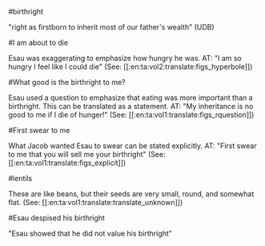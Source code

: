 #birthright

"right as firstborn to inherit most of our father's wealth" (UDB)

#I am about to die

Esau was exaggerating to emphasize how hungry he was. AT: "I am so hungry I feel like I could die" (See: [[:en:ta:vol2:translate:figs_hyperbole]])

#What good is the birthright to me?

Esau used a question to emphasize that eating was more important than a birthright. This can be translated as a statement. AT: "My inheritance is no good to me if I die of hunger!" (See: [[:en:ta:vol1:translate:figs_rquestion]])

#First swear to me

What Jacob wanted Esau to swear can be stated explicitly. AT: "First swear to me that you will sell me your birthright" (See: [[:en:ta:vol1:translate:figs_explicit]])

#lentils

These are like beans, but their seeds are very small, round, and somewhat flat. (See: [[:en:ta:vol1:translate:translate_unknown]])

#Esau despised his birthright

"Esau showed that he did not value his birthright"